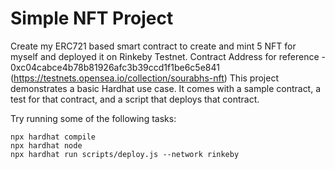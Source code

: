 # Simple NFT Project

Create my ERC721 based smart contract to create and mint 5 NFT for myself and deployed it on Rinkeby Testnet.
Contract Address for reference - 0xc04cabce4b78b81926afc3b39ccd1f1be6c5e841 (https://testnets.opensea.io/collection/sourabhs-nft)
This project demonstrates a basic Hardhat use case. It comes with a sample contract, a test for that contract, and a script that deploys that contract.

Try running some of the following tasks:

```shell
npx hardhat compile
npx hardhat node
npx hardhat run scripts/deploy.js --network rinkeby
```
